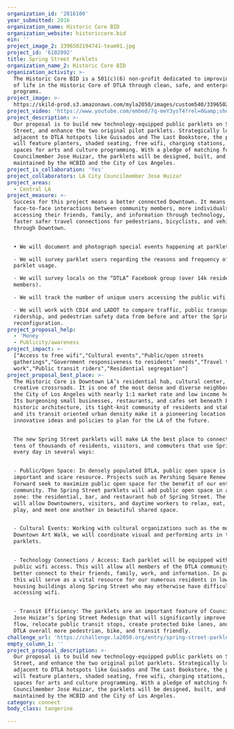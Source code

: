 ```yaml
---
organization_id: '2016100'
year_submitted: 2016
organization_name: Historic Core BID
organization_website: historiccore.bid
ein: ''
project_image_2: 3396502194741-team91.jpg
project_id: '6102092'
title: Spring Street Parklets
organization_name_2: Historic Core BID
organization_activity: >-
  The Historic Core BID is a 501(c)(6) non-profit dedicated to improving quality
  of life in the Historic Core of DTLA through clean, safe, and enterprise
  programs.
project_image: >-
  https://skild-prod.s3.amazonaws.com/myla2050/images/custom540/3396502194741-team91.jpg
project_video: 'https://www.youtube.com/embed/7q-meY3ysT4?rel=0&amp;showinfo=0'
project_description: >-
  Our proposal is to build new technology-equipped public parklets on Spring
  Street, and enhance the two original pilot parklets. Strategically located
  adjacent to DTLA hotspots like Guisados and The Last Bookstore, the parklets
  will feature planters, shaded seating, free wifi, charging stations, and
  spaces for arts and culture programming. With a pledge of matching funds from
  Councilmember Jose Huizar, the parklets will be designed, built, and
  maintained by the HCBID and the City of Los Angeles.
project_is_collaboration: 'Yes'
project_collaborators: LA City Councilmember Jose Huizar
project_areas:
  - Central LA
project_measure: >-
  Success for this project means a better connected Downtown. It means more
  face-to-face interactions between community members, more individuals
  accessing their friends, family, and information through technology, and
  faster safer travel connections for pedestrians, bicyclists, and vehicles
  through Downtown.


  • We will document and photograph special events happening at parklets.

  - We will survey parklet users regarding the reasons and frequency of their
  parklet usage.

  - We will survey locals on the “DTLA” Facebook group (over 14k resident
  members). 

  - We will track the number of unique users accessing the public wifi.

  - We will work with CD14 and LADOT to compare traffic, public transportation
  ridership, and pedestrian safety data from before and after the Spring Street
  reconfiguration.
project_proposal_help:
  - 'Money '
  - Publicity/awareness
project_impact: >-
  ["Access to free wifi","Cultural events","Public/open streets
  gatherings","Government responsiveness to residents’ needs","Travel time to
  work","Public transit riders","Residential segregation"]
project_proposal_best_place: >-
  The Historic Core is Downtown LA’s residential hub, cultural center, and
  creative crossroads. It is one of the most dense and diverse neighborhoods in
  the City of Los Angeles with nearly 1:1 market rate and low income housing.
  Its burgeoning small businesses, restaurants, and cafes set beneath beautiful
  historic architecture, its tight-knit community of residents and stakeholders,
  and its transit oriented urban density make it a pioneering location for
  innovative ideas and policies to plan for the LA of the future.


  The new Spring Street parklets will make LA the best place to connect for the
  tens of thousands of residents, visitors, and commuters that use Spring Street
  every day in several ways:


  - Public/Open Space: In densely populated DTLA, public open space is an
  important and scare resource. Projects such as Pershing Square Renew and DTLA
  Forward seek to maximize public open space for the benefit of our entire
  community. The Spring Street parklets will add public open space in a critical
  zone: the residential, bar, and restaurant hub of Spring Street. The parklets
  will allow Downtowners, visitors, and daytime workers to relax, eat, work,
  play, and meet one another in beautiful shared space.


  - Cultural Events: Working with cultural organizations such as the monthly
  Downtown Art Walk, we will coordinate visual and performing arts in the
  parklets. 


  - Technology Connections / Access: Each parklet will be equipped with free
  public wifi access. This will allow all members of the DTLA community to
  better connect to their friends, family, work, and information. In particular,
  this will serve as a vital resource for our numerous residents in low-income
  housing buildings along Spring Street who may otherwise have difficulty
  accessing wifi. 


  - Transit Efficiency: The parklets are an important feature of Councilmember
  Jose Huizar’s Spring Street Redesign that will significantly improve traffic
  flow, relocate public transit stops, create protected bike lanes, and make
  DTLA overall more pedestrian, bike, and transit friendly.
challenge_url: 'https://challenge.la2050.org/entry/spring-street-parklets'
empty_column_1: ''
project_proposal_description: >-
  Our proposal is to build new technology-equipped public parklets on Spring
  Street, and enhance the two original pilot parklets. Strategically located
  adjacent to DTLA hotspots like Guisados and The Last Bookstore, the parklets
  will feature planters, shaded seating, free wifi, charging stations, and
  spaces for arts and culture programming. With a pledge of matching funds from
  Councilmember Jose Huizar, the parklets will be designed, built, and
  maintained by the HCBID and the City of Los Angeles.
category: connect
body_class: tangerine

---
```

